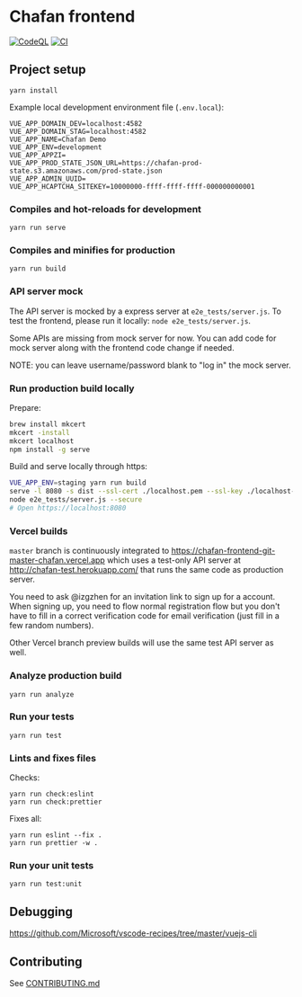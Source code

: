 # Chafan frontend

[![CodeQL](https://github.com/chafan-dev/frontend/actions/workflows/codeql-analysis.yml/badge.svg?branch=prod)](https://github.com/chafan-dev/frontend/actions/workflows/codeql-analysis.yml)
[![CI](https://github.com/chafan-dev/frontend/actions/workflows/main.yml/badge.svg)](https://github.com/chafan-dev/frontend/actions/workflows/main.yml)

## Project setup

```
yarn install
```

Example local development environment file (`.env.local`):

```
VUE_APP_DOMAIN_DEV=localhost:4582
VUE_APP_DOMAIN_STAG=localhost:4582
VUE_APP_NAME=Chafan Demo
VUE_APP_ENV=development
VUE_APP_APPZI=
VUE_APP_PROD_STATE_JSON_URL=https://chafan-prod-state.s3.amazonaws.com/prod-state.json
VUE_APP_ADMIN_UUID=
VUE_APP_HCAPTCHA_SITEKEY=10000000-ffff-ffff-ffff-000000000001
```

### Compiles and hot-reloads for development

```
yarn run serve
```

### Compiles and minifies for production

```
yarn run build
```

### API server mock

The API server is mocked by a express server at `e2e_tests/server.js`.
To test the frontend, please run it locally: `node e2e_tests/server.js`.

Some APIs are missing from mock server for now. You can add code
for mock server along with the frontend code change if needed.

NOTE: you can leave username/password blank to "log in" the mock server.

### Run production build locally

Prepare:

```bash
brew install mkcert
mkcert -install
mkcert localhost
npm install -g serve
```

Build and serve locally through https:

```bash
VUE_APP_ENV=staging yarn run build
serve -l 8080 -s dist --ssl-cert ./localhost.pem --ssl-key ./localhost-key.pem
node e2e_tests/server.js --secure
# Open https://localhost:8080
```

### Vercel builds

`master` branch is continuously integrated to https://chafan-frontend-git-master-chafan.vercel.app which uses
a test-only API server at http://chafan-test.herokuapp.com/ that runs the same code as production server.

You need to ask @izgzhen for an invitation link to sign up for a account. When signing up, you need to flow
normal registration flow but you don't have to fill in a correct verification code for email verification
(just fill in a few random numbers).

Other Vercel branch preview builds will use the same test API server as well.

### Analyze production build

```
yarn run analyze
```

### Run your tests

```
yarn run test
```

### Lints and fixes files

Checks:

```
yarn run check:eslint
yarn run check:prettier
```

Fixes all:

```
yarn run eslint --fix .
yarn run prettier -w .
```

### Run your unit tests

```
yarn run test:unit
```

## Debugging

https://github.com/Microsoft/vscode-recipes/tree/master/vuejs-cli

## Contributing

See [CONTRIBUTING.md](CONTRIBUTING.md)
